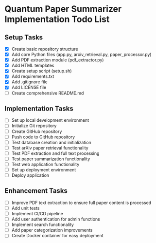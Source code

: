 # Quantum Paper Summarizer Implementation Todo List

## Setup Tasks
- [x] Create basic repository structure
- [x] Add core Python files (app.py, arxiv_retrieval.py, paper_processor.py)
- [x] Add PDF extraction module (pdf_extractor.py)
- [x] Add HTML templates
- [x] Create setup script (setup.sh)
- [x] Add requirements.txt
- [x] Add .gitignore file
- [x] Add LICENSE file
- [ ] Create comprehensive README.md

## Implementation Tasks
- [ ] Set up local development environment
- [ ] Initialize Git repository
- [ ] Create GitHub repository
- [ ] Push code to GitHub repository
- [ ] Test database creation and initialization
- [ ] Test arXiv paper retrieval functionality
- [ ] Test PDF extraction and full text processing
- [ ] Test paper summarization functionality
- [ ] Test web application functionality
- [ ] Set up deployment environment
- [ ] Deploy application

## Enhancement Tasks
- [ ] Improve PDF text extraction to ensure full paper content is processed
- [ ] Add unit tests
- [ ] Implement CI/CD pipeline
- [ ] Add user authentication for admin functions
- [ ] Implement search functionality
- [ ] Add paper categorization improvements
- [ ] Create Docker container for easy deployment
